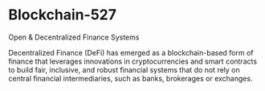 # Blockchain-527
Open &amp; Decentralized Finance Systems

Decentralized Finance (DeFi) has emerged as a blockchain-based form of finance that leverages innovations in cryptocurrencies and smart contracts to build fair, inclusive, and robust financial systems that do not rely on central financial intermediaries, such as banks, brokerages or exchanges. 
